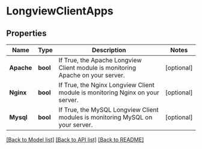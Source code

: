 # LongviewClientApps

## Properties
Name | Type | Description | Notes
------------ | ------------- | ------------- | -------------
**Apache** | **bool** | If True, the Apache Longview Client module is monitoring Apache on your server.  | [optional] 
**Nginx** | **bool** | If True, the Nginx Longview Client module is monitoring Nginx on your server.  | [optional] 
**Mysql** | **bool** | If True, the MySQL Longview Client modules is monitoring MySQL on your server.  | [optional] 

[[Back to Model list]](../README.md#documentation-for-models) [[Back to API list]](../README.md#documentation-for-api-endpoints) [[Back to README]](../README.md)


